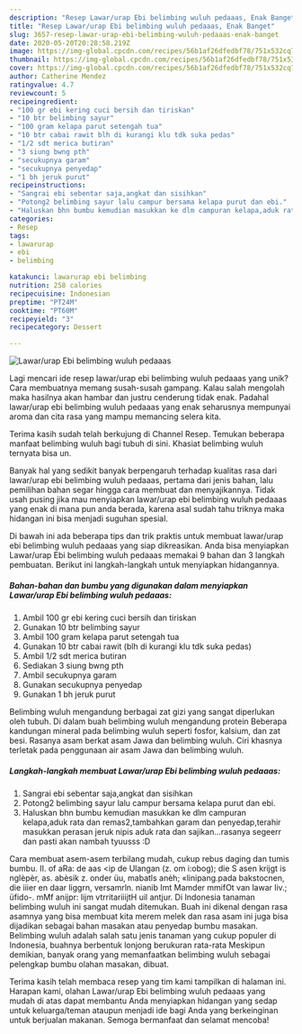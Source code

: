 ```yaml
---
description: "Resep Lawar/urap Ebi belimbing wuluh pedaaas, Enak Banget"
title: "Resep Lawar/urap Ebi belimbing wuluh pedaaas, Enak Banget"
slug: 3657-resep-lawar-urap-ebi-belimbing-wuluh-pedaaas-enak-banget
date: 2020-05-20T20:28:58.219Z
image: https://img-global.cpcdn.com/recipes/56b1af26dfedbf78/751x532cq70/lawarurap-ebi-belimbing-wuluh-pedaaas-foto-resep-utama.jpg
thumbnail: https://img-global.cpcdn.com/recipes/56b1af26dfedbf78/751x532cq70/lawarurap-ebi-belimbing-wuluh-pedaaas-foto-resep-utama.jpg
cover: https://img-global.cpcdn.com/recipes/56b1af26dfedbf78/751x532cq70/lawarurap-ebi-belimbing-wuluh-pedaaas-foto-resep-utama.jpg
author: Catherine Mendez
ratingvalue: 4.7
reviewcount: 5
recipeingredient:
- "100 gr ebi kering cuci bersih dan tiriskan"
- "10 btr belimbing sayur"
- "100 gram kelapa parut setengah tua"
- "10 btr cabai rawit blh di kurangi klu tdk suka pedas"
- "1/2 sdt merica butiran"
- "3 siung bwng pth"
- "secukupnya garam"
- "secukupnya penyedap"
- "1 bh jeruk purut"
recipeinstructions:
- "Sangrai ebi sebentar saja,angkat dan sisihkan"
- "Potong2 belimbing sayur lalu campur bersama kelapa purut dan ebi."
- "Haluskan bhn bumbu kemudian masukkan ke dlm campuran kelapa,aduk rata dan remas2,tambahkan garam dan penyedap,terahir masukkan perasan jeruk nipis aduk rata dan sajikan...rasanya segeerr dan pasti akan nambah tyuusss :D"
categories:
- Resep
tags:
- lawarurap
- ebi
- belimbing

katakunci: lawarurap ebi belimbing 
nutrition: 258 calories
recipecuisine: Indonesian
preptime: "PT24M"
cooktime: "PT60M"
recipeyield: "3"
recipecategory: Dessert

---
```



![Lawar/urap Ebi belimbing wuluh pedaaas](https://img-global.cpcdn.com/recipes/56b1af26dfedbf78/751x532cq70/lawarurap-ebi-belimbing-wuluh-pedaaas-foto-resep-utama.jpg)

Lagi mencari ide resep lawar/urap ebi belimbing wuluh pedaaas yang unik? Cara membuatnya memang susah-susah gampang. Kalau salah mengolah maka hasilnya akan hambar dan justru cenderung tidak enak. Padahal lawar/urap ebi belimbing wuluh pedaaas yang enak seharusnya mempunyai aroma dan cita rasa yang mampu memancing selera kita.

Terima kasih sudah telah berkujung di Channel Resep. Temukan beberapa manfaat belimbing wuluh bagi tubuh di sini. Khasiat belimbing wuluh ternyata bisa un.

Banyak hal yang sedikit banyak berpengaruh terhadap kualitas rasa dari lawar/urap ebi belimbing wuluh pedaaas, pertama dari jenis bahan, lalu pemilihan bahan segar hingga cara membuat dan menyajikannya. Tidak usah pusing jika mau menyiapkan lawar/urap ebi belimbing wuluh pedaaas yang enak di mana pun anda berada, karena asal sudah tahu triknya maka hidangan ini bisa menjadi suguhan spesial.


Di bawah ini ada beberapa tips dan trik praktis untuk membuat lawar/urap ebi belimbing wuluh pedaaas yang siap dikreasikan. Anda bisa menyiapkan Lawar/urap Ebi belimbing wuluh pedaaas memakai 9 bahan dan 3 langkah pembuatan. Berikut ini langkah-langkah untuk menyiapkan hidangannya.

<!--inarticleads1-->

##### Bahan-bahan dan bumbu yang digunakan dalam menyiapkan Lawar/urap Ebi belimbing wuluh pedaaas:

1. Ambil 100 gr ebi kering cuci bersih dan tiriskan
1. Gunakan 10 btr belimbing sayur
1. Ambil 100 gram kelapa parut setengah tua
1. Gunakan 10 btr cabai rawit (blh di kurangi klu tdk suka pedas)
1. Ambil 1/2 sdt merica butiran
1. Sediakan 3 siung bwng pth
1. Ambil secukupnya garam
1. Gunakan secukupnya penyedap
1. Gunakan 1 bh jeruk purut


Belimbing wuluh mengandung berbagai zat gizi yang sangat diperlukan oleh tubuh. Di dalam buah belimbing wuluh mengandung protein Beberapa kandungan mineral pada belimbing wuluh seperti fosfor, kalsium, dan zat besi. Rasanya asam berkat asam Jawa dan belimbing wuluh. Ciri khasnya terletak pada penggunaan air asam Jawa dan belimbing wuluh. 

<!--inarticleads2-->

##### Langkah-langkah membuat Lawar/urap Ebi belimbing wuluh pedaaas:

1. Sangrai ebi sebentar saja,angkat dan sisihkan
1. Potong2 belimbing sayur lalu campur bersama kelapa purut dan ebi.
1. Haluskan bhn bumbu kemudian masukkan ke dlm campuran kelapa,aduk rata dan remas2,tambahkan garam dan penyedap,terahir masukkan perasan jeruk nipis aduk rata dan sajikan...rasanya segeerr dan pasti akan nambah tyuusss :D


Cara membuat asem-asem terbilang mudah, cukup rebus daging dan tumis bumbu. II. of aRa: de aas &lt;ip de Ulangan (z. om i:obog); die S asen krijgt is nglèpèr, as. abèsik z. onder üu, mabatls anèh; «linipang.pada bakstocnen, die iiier en daar liggrn, versamrln. nianib Imt Mamder mmifOt van lawar liv.; üfido-. mMf anijpr: lijm vtrritariiijtH uil antjur. Di Indonesia tanaman belimbing wuluh ini sangat mudah ditemukan. Buah ini dikenal dengan rasa asamnya yang bisa membuat kita merem melek dan rasa asam ini juga bisa dijadikan sebagai bahan masakan atau penyedap bumbu masakan. Belimbing wuluh adalah salah satu jenis tanaman yang cukup populer di Indonesia, buahnya berbentuk lonjong berukuran rata-rata Meskipun demikian, banyak orang yang memanfaatkan belimbing wuluh sebagai pelengkap bumbu olahan masakan, dibuat. 

Terima kasih telah membaca resep yang tim kami tampilkan di halaman ini. Harapan kami, olahan Lawar/urap Ebi belimbing wuluh pedaaas yang mudah di atas dapat membantu Anda menyiapkan hidangan yang sedap untuk keluarga/teman ataupun menjadi ide bagi Anda yang berkeinginan untuk berjualan makanan. Semoga bermanfaat dan selamat mencoba!
